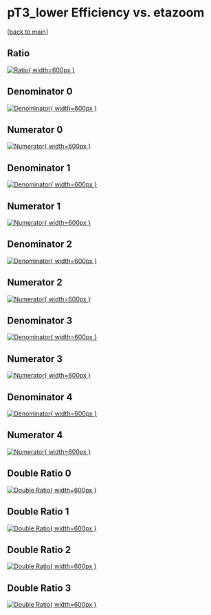 # pT3_lower Efficiency vs. etazoom

[[back to main](./)]



## Ratio

[![Ratio](../mtv/var/pT3_lower_xtr_321_0_eff_etazoom.png){ width=600px }](../mtv/var/pT3_lower_xtr_321_0_eff_etazoom.pdf)

## Denominator 0

[![Denominator](../mtv/den/pT3_lower_xtr_321_0_eff_etazoom_den0.png){ width=600px }](../mtv/den/pT3_lower_xtr_321_0_eff_etazoom_den0.pdf)

## Numerator 0

[![Numerator](../mtv/num/pT3_lower_xtr_321_0_eff_etazoom_num0.png){ width=600px }](../mtv/num/pT3_lower_xtr_321_0_eff_etazoom_num0.pdf)

## Denominator 1

[![Denominator](../mtv/den/pT3_lower_xtr_321_0_eff_etazoom_den1.png){ width=600px }](../mtv/den/pT3_lower_xtr_321_0_eff_etazoom_den1.pdf)

## Numerator 1

[![Numerator](../mtv/num/pT3_lower_xtr_321_0_eff_etazoom_num1.png){ width=600px }](../mtv/num/pT3_lower_xtr_321_0_eff_etazoom_num1.pdf)

## Denominator 2

[![Denominator](../mtv/den/pT3_lower_xtr_321_0_eff_etazoom_den2.png){ width=600px }](../mtv/den/pT3_lower_xtr_321_0_eff_etazoom_den2.pdf)

## Numerator 2

[![Numerator](../mtv/num/pT3_lower_xtr_321_0_eff_etazoom_num2.png){ width=600px }](../mtv/num/pT3_lower_xtr_321_0_eff_etazoom_num2.pdf)

## Denominator 3

[![Denominator](../mtv/den/pT3_lower_xtr_321_0_eff_etazoom_den3.png){ width=600px }](../mtv/den/pT3_lower_xtr_321_0_eff_etazoom_den3.pdf)

## Numerator 3

[![Numerator](../mtv/num/pT3_lower_xtr_321_0_eff_etazoom_num3.png){ width=600px }](../mtv/num/pT3_lower_xtr_321_0_eff_etazoom_num3.pdf)

## Denominator 4

[![Denominator](../mtv/den/pT3_lower_xtr_321_0_eff_etazoom_den4.png){ width=600px }](../mtv/den/pT3_lower_xtr_321_0_eff_etazoom_den4.pdf)

## Numerator 4

[![Numerator](../mtv/num/pT3_lower_xtr_321_0_eff_etazoom_num4.png){ width=600px }](../mtv/num/pT3_lower_xtr_321_0_eff_etazoom_num4.pdf)

## Double Ratio 0

[![Double Ratio](../mtv/ratio/pT3_lower_xtr_321_0_eff_etazoom_ratio0.png){ width=600px }](../mtv/ratio/pT3_lower_xtr_321_0_eff_etazoom_ratio0.pdf)

## Double Ratio 1

[![Double Ratio](../mtv/ratio/pT3_lower_xtr_321_0_eff_etazoom_ratio1.png){ width=600px }](../mtv/ratio/pT3_lower_xtr_321_0_eff_etazoom_ratio1.pdf)

## Double Ratio 2

[![Double Ratio](../mtv/ratio/pT3_lower_xtr_321_0_eff_etazoom_ratio2.png){ width=600px }](../mtv/ratio/pT3_lower_xtr_321_0_eff_etazoom_ratio2.pdf)

## Double Ratio 3

[![Double Ratio](../mtv/ratio/pT3_lower_xtr_321_0_eff_etazoom_ratio3.png){ width=600px }](../mtv/ratio/pT3_lower_xtr_321_0_eff_etazoom_ratio3.pdf)

